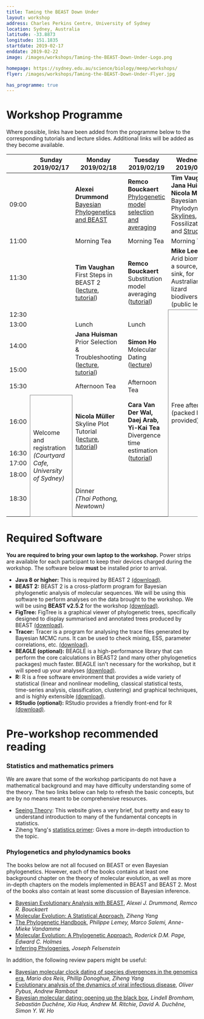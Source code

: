 ```yaml
---
title: Taming the BEAST Down Under
layout: workshop
address: Charles Perkins Centre, University of Sydney
location: Sydney, Australia
latitude: -33.8873
longitude: 151.1835
startdate: 2019-02-17
enddate: 2019-02-22
image: /images/workshops/Taming-the-BEAST-Down-Under-Logo.png

homepage: https://sydney.edu.au/science/biology/meep/workshops/
flyer: /images/workshops/Taming-the-BEAST-Down-Under-Flyer.jpg

has_programme: true
---
```


# Workshop Programme

Where possible, links have been added from the programme below to the corresponding tutorials and lecture slides.
Additional links will be added as they become available.

<table>
<thead>

<tr>
<th></th>
<th> Sunday <br> 2019/02/17 </th>
<th> Monday <br> 2019/02/18</th>
<th> Tuesday <br> 2019/02/19 </th>
<th> Wednesday <br> 2019/02/20 </th>
<th> Thursday <br> 2019/02/21 </th>
<th> Friday <br> 2019/02/22 </th>
</tr>

</thead>

<tbody>

<tr>
<td> 09:00</td>
<td></td>
<td> <b>Alexei Drummond</b> <br> <a href="https://github.com/Taming-the-BEAST/Taming-the-BEAST-2019-Sydney-Lectures/raw/master/Day1_Alexei_BayesianPhylogenetics.pdf">Bayesian Phylogenetics and BEAST</a> </td>
<td> <b>Remco Bouckaert</b> <br> <a href="https://github.com/Taming-the-BEAST/Taming-the-BEAST-2019-Sydney-Lectures/raw/master/Day2_ModelSelection.pdf">Phylogenetic model selection and averaging</a> </td>
<td> <b>Tim Vaughan, Jana Huisman, Nicola M&uuml;ller</b> <br> Bayesian Phylodynamics: <a href="https://tgvaughan.github.io/TTB_Lectures/Phylodynamics">Skylines</a>, Fossilization and <a href="https://slides.com/nicolamueller/20190218ttbstrutured#/20190218ttbstrutured">Structure</a> </td>
<td> <b>Mike Lee</b> <br> Bayesian phylogenetics for phenotypic and palaeontological datasets (<a href="https://github.com/Taming-the-BEAST/Taming-the-BEAST-2019-Sydney-Lectures/raw/master/Day4_MikeLee_SydneyBayes1.pdf">part 1</a>,
<a href="https://github.com/Taming-the-BEAST/Taming-the-BEAST-2019-Sydney-Lectures/raw/master/Day4_MikeLee_SydneyBayes2.pdf">part 2</a>)</td>
<td> <b>Sebastián Duchêne</b> <br> Tip-dating and phylodynamics </td>
</tr>

<tr>
<td> 11:00 </td>
<td></td>
<td> Morning Tea </td>
<td> Morning Tea </td>
<td> Morning Tea </td>
<td> Morning Tea </td>
<td> Morning Tea </td>
</tr>


<tr>
<td> 11:30 </td>
<td></td>
<td rowspan="2"> <b>Tim Vaughan</b>
    <br> First Steps in BEAST&nbsp;2<br>
    (<a href="https://tgvaughan.github.io/TTB_Lectures/FirstSteps/">lecture</a>, <a href="https://taming-the-beast.org/tutorials/Introduction-to-BEAST2/">tutorial</a>) </td>
<td rowspan="2"> <b>Remco Bouckaert</b> <br> Substitution model averaging <br>
    (<a href="https://taming-the-beast.org/tutorials/Substitution-model-averaging/">tutorial</a>) </td>
<td> <b>Mike Lee</b> <br> Arid biomes as a source, not sink, for Australian lizard biodiversity
<br> (public lecture) </td>
<td rowspan="2"> <b>Jana Huisman</b> <br> Fossilized birth-death model analyses <br> (<a href="https://taming-the-beast.org/tutorials/FBD-tutorial/">tutorial</a>) </td>
<td rowspan="2"> <b>Nicola Müller</b> <br> Isolation with Migration using Coupled MCMC <br> (<a href="https://taming-the-beast.org/tutorials/AIM-Tutorial">tutorial</a>) </td>
</tr>

<tr>
<td> 12:30 </td>
<td></td>
<td rowspan="10" style="border: solid 1px gray"> Free afternoon<br>(packed lunch provided)</td>
</tr>

<tr>
<td> 13:00 </td>
<td></td>
<td>Lunch</td>
<td>Lunch</td>
<td>Lunch</td>
<td>Lunch</td>
</tr>

<tr>
<td> 14:00 </td>
<td></td>
<td rowspan="2"> <b>Jana Huisman</b> <br> Prior Selection &amp; Troubleshooting <br> (<a href="https://github.com/Taming-the-BEAST/Taming-the-BEAST-2019-Sydney-Lectures/raw/master/Priors_and_trouble.pdf">lecture</a>, <a href="https://taming-the-beast.org/tutorials/Prior-selection/">tutorial</a>)</td>
<td rowspan="2"> <b>Simon Ho </b> <br> Molecular Dating (<a href="https://github.com/Taming-the-BEAST/Taming-the-BEAST-2019-Sydney-Lectures/raw/master/Day2_MolecularDating.pdf">lecture</a>)</td>
<td> <b>David Duchêne</b> <br> Species trees and gene trees
(<a href="https://github.com/Taming-the-BEAST/Taming-the-BEAST-2019-Sydney-Lectures/raw/master/Day4_SpeciesGeneTreesDDuchene.pdf">lecture</a>)</td>
<td rowspan="2"> <b>Tim Vaughan</b> <br> Bacterial genomics<br>
(<a href="https://tgvaughan.github.io/TTB_Lectures/ARGs/">lecture</a>, <a href="https://taming-the-beast.org/tutorials/Bacter-Tutorial/">tutorial</a>)</td>
</tr>

<tr>
<td> 15:00 </td>
<td></td>
<td rowspan="3"> <b>Jérémie Sciré, Nicola Müller</b> <br>
    Analyzing structured populations under birth-death and coalescent models <br>
    (<a href="https://taming-the-beast.org/tutorials/Structured-birth-death-model/">tutorial 1</a>, <a href="https://taming-the-beast.org/tutorials/Mascot-Tutorial/">tutorial 2</a>)
</td>
</tr>


<tr>
<td> 15:30 </td>
<td></td>
<td> Afternoon Tea </td>
<td> Afternoon Tea </td>
<td> Afternoon Tea </td>
</tr>

<tr>
<td> 16:00 </td>
<td rowspan="5" style="border: solid 1px gray">
Welcome and registration<br> <i>(Courtyard Cafe,<br>University of Sydney)</i></td>
<td rowspan="3"> <b>Nicola Müller</b> <br> Skyline Plot Tutorial <br>
(<a href="https://slides.com/nicolamueller/skyline-plots/">lecture</a>,
<a href="https://taming-the-beast.org/tutorials/Skyline-plots/">tutorial</a>)</td>
<td rowspan="3"> <b>Cara Van Der Wal,  Daej Arab, Yi-Kai Tea</b> <br> Divergence time estimation <br> (<a href="https://taming-the-beast.org/tutorials/CladeAge-Tutorial/">tutorial</a>)</td>
<td rowspan="5" style="border: solid 1px gray">
Departure</td>
</tr>

<tr>
<td> 16:30 </td>
<td> </td>
</tr>

<tr>
<td> 17:00 </td>
</tr>

<tr>
<td> 18:00 </td>
<td> </td>
<td> </td>
<td rowspan="2">
Buffet dinner cruise<br>
<i>(Sydney Harbour, Depart from King St Wharf)</i></td>
</tr>

<tr>
<td> 18:30 </td>
<td> Dinner<br> <i>(Thai Pothong, Newtown)</i></td>
<td> </td>
</tr>

</tbody>
</table>


# Required Software

**You are required to bring your own laptop to the workshop.** Power strips are available for each participant to keep their devices charged during the workshop. The software below **must** be installed prior to arrival. 

- **Java 8 or higher:** This is required by BEAST 2 [(download)](http://java.com/download).
- **BEAST 2:** BEAST 2 is a cross-platform program for Bayesian phylogenetic analysis of molecular sequences. We will be using this software to perform analyses on the data brought to the workshop. We will be using **BEAST v2.5.2** for the workshop [(download)](http://beast2.org/).
- **FigTree:** FigTree is a graphical viewer of phylogenetic trees, specifically designed to display summarised and annotated trees produced by BEAST [(download)](http://beast.community/figtree).
- **Tracer:** Tracer is a program for analysing the trace files generated by Bayesian MCMC runs. It can be used to check mixing, ESS, parameter correlations, etc. [(download)](http://beast.community/tracer).
- **BEAGLE (optional):** BEAGLE is a high-performance library that can perform the core calculations in BEAST2 (and many other phylogenetics packages) much faster. BEAGLE isn't necessary for the workshop, but it will speed up your analyses [(download)](https://github.com/beagle-dev/beagle-lib).
- **R:** R is a free software environment that provides a wide variety of statistical (linear and nonlinear modelling, classical statistical tests, time-series analysis, classification, clustering) and graphical techniques, and is highly extensible [(download)](https://www.r-project.org/).
- **RStudio (optional):** RStudio provides a friendly front-end for R [(download)](https://www.rstudio.com/).


# Pre-workshop recommended reading


### Statistics and mathematics primers

We are aware that some of the workshop participants do not have a mathematical background and may have difficulty understanding some of the theory. The two links below can help to refresh the basic concepts, but are by no means meant to be comprehensive resources.

- [Seeing Theory](http://students.brown.edu/seeing-theory/index.html): This website gives a very brief, but pretty and easy to understand introduction to many of the fundamental concepts in statistics. 
- Ziheng Yang's [statistics primer](http://abacus.gene.ucl.ac.uk/PPS/PrimerProbabilityStatistics.pdf): Gives a more in-depth introduction to the topic.

### Phylogenetics and phylodynamics books

The books below are not all focused on BEAST or even Bayesian phylogenetics. However, each of the books contains at least one background chapter on the theory of molecular evolution, as well as more in-depth chapters on the models implemented in BEAST and BEAST 2. Most of the books also contain at least some discussion of Bayesian inference.

- [Bayesian Evolutionary Analysis with BEAST](https://www.beast2.org/book/), _Alexei J. Drummond, Remco R. Bouckaert_
- [Molecular Evolution: A Statistical Approach](http://abacus.gene.ucl.ac.uk/MESA/), _Ziheng Yang_
- [The Phylogenetic Handbook](http://www.cambridge.org/catalogue/catalogue.asp?isbn=9780521877107), _Philippe Lemey, Marco Salemi, Anne-Mieke Vandamme_
- [Molecular Evolution: A Phylogenetic Approach](http://eu.wiley.com/WileyCDA/WileyTitle/productCd-0865428891.html), _Roderick D.M. Page, Edward C. Holmes_
- [Inferring Phylogenies](https://www.amazon.co.uk/Inferring-Phylogenies-Joseph-Felsenstein/dp/0878931775), _Joseph Felsenstein_

In addition, the following review papers might be useful:

- [Bayesian molecular clock dating of species divergences in the genomics era](https://www.nature.com/articles/nrg.2015.8), _Mario dos Reis, Phillip Donoghue, Ziheng Yang_
- [Evolutionary analysis of the dynamics of viral infectious disease](https://www.nature.com/articles/nrg2583), _Oliver Pybus, Andrew Rambaut_
- [Bayesian molecular dating: opening up the black box](https://onlinelibrary.wiley.com/doi/abs/10.1111/brv.12390), _Lindell Bromham, Sebastián Duchêne, Xia Hua, Andrew M. Ritchie, David A. Duchêne, Simon Y. W. Ho_
